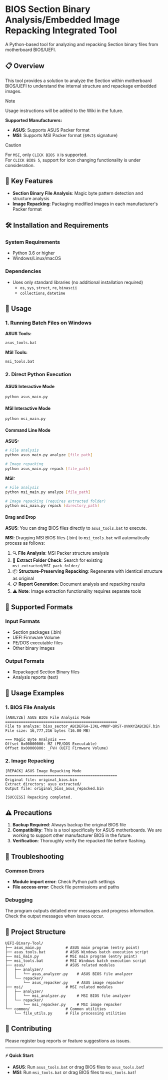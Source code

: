 # BIOS Section Binary Analysis/Embedded Image Repacking Integrated Tool

A Python-based tool for analyzing and repacking Section binary files from motherboard BIOS/UEFI.

## 📋 Overview

This tool provides a solution to analyze the Section within motherboard BIOS/UEFI to understand the internal structure and repackage embedded images.

> [!Note]
> Usage instructions will be added to the Wiki in the future.

**Supported Manufacturers:**
- **ASUS**: Supports ASUS Packer format
- **MSI**: Supports MSI Packer format (`$MsI$` signature)

> [!CAUTION]
> For `MSI`, only `CLICK BIOS X` is supported.<br>For `CLICK BIOS 5`, support for icon changing functionality is under consideration.

## 🚀 Key Features

- **Section Binary File Analysis**: Magic byte pattern detection and structure analysis
- **Image Repacking**: Packaging modified images in each manufacturer's Packer format

## 🛠️ Installation and Requirements

### System Requirements
- Python 3.6 or higher
- Windows/Linux/macOS

### Dependencies
- Uses only standard libraries (no additional installation required)
  - `os`, `sys`, `struct`, `re`, `binascii`
  - `collections`, `datetime`

## 🎯 Usage

### 1. Running Batch Files on Windows

**ASUS Tools:**
```bash
asus_tools.bat
```

**MSI Tools:**
```bash
msi_tools.bat
```

### 2. Direct Python Execution

#### ASUS Interactive Mode
```bash
python asus_main.py
```

#### MSI Interactive Mode
```bash
python msi_main.py
```

#### Command Line Mode

**ASUS:**
```bash
# File analysis
python asus_main.py analyze [file_path]

# Image repacking
python asus_main.py repack [file_path]
```

**MSI:**
```bash
# File analysis
python msi_main.py analyze [file_path]

# Image repacking (requires extracted folder)
python msi_main.py repack [directory_path]
```

#### Drag and Drop
**ASUS**: You can drag BIOS files directly to `asus_tools.bat` to execute.

**MSI**: Dragging MSI BIOS files (.bin) to `msi_tools.bat` will automatically process as follows:
1. 🔍 **File Analysis**: MSI Packer structure analysis
2. 📁 **Extract Folder Check**: Search for existing `msi_extracted/MSI_pack_folder/`
3. 📦 **Structure-Preserving Repacking**: Regenerate with identical structure as original
4. 📋 **Report Generation**: Document analysis and repacking results
5. ⚠️ **Note**: Image extraction functionality requires separate tools

## 🔧 Supported Formats

### Input Formats
- Section packages (.bin)
- UEFI Firmware Volume
- PE/DOS executable files
- Other binary images

### Output Formats
- Repackaged Section Binary files
- Analysis reports (text)

## 📝 Usage Examples

### 1. BIOS File Analysis
```
[ANALYZE] ASUS BIOS File Analysis Mode
==================================================
File to analyze: bios_sector_ABCDEFGH-IJKL-MNOP-QRST-UVWXYZABCDEF.bin
File size: 16,777,216 bytes (16.00 MB)

=== Magic Byte Analysis ===
Offset 0x00000000: MZ (PE/DOS Executable)
Offset 0x00000800: _FVH (UEFI Firmware Volume)
```

### 2. Image Repacking
```
[REPACK] ASUS Image Repacking Mode
==================================================
Original file: original_bios.bin
Extract directory: asus_extracted/
Output file: original_bios_asus_repacked.bin

[SUCCESS] Repacking completed.
```

## ⚠️ Precautions

1. **Backup Required**: Always backup the original BIOS file
2. **Compatibility**: This is a tool specifically for ASUS motherboards. We are working to support other manufacturer BIOS in the future.
3. **Verification**: Thoroughly verify the repacked file before flashing.

## 🐛 Troubleshooting

### Common Errors
- **Module import error**: Check Python path settings
- **File access error**: Check file permissions and paths

### Debugging
The program outputs detailed error messages and progress information. Check the output messages when issues occur.

## 📁 Project Structure

```
UEFI-Binary-Tool/
├── asus_main.py           # ASUS main program (entry point)
├── asus_tools.bat         # ASUS Windows batch execution script
├── msi_main.py            # MSI main program (entry point)
├── msi_tools.bat          # MSI Windows batch execution script
├── asus/                  # ASUS related modules
│   ├── analyzer/
│   │   └── asus_analyzer.py    # ASUS BIOS file analyzer
│   └── repacker/
│       └── asus_repacker.py    # ASUS image repacker
├── msi/                   # MSI related modules
│   ├── analyzer/
│   │   └── msi_analyzer.py     # MSI BIOS file analyzer
│   └── repacker/
│       └── msi_repacker.py     # MSI image repacker
└── common/                # Common utilities
    └── file_utils.py      # File processing utilities
```

## 🤝 Contributing

Please register bug reports or feature suggestions as issues.

---

**⚡ Quick Start**: 
- **ASUS**: Run `asus_tools.bat` or drag BIOS files to `asus_tools.bat`!
- **MSI**: Run `msi_tools.bat` or drag BIOS files to `msi_tools.bat`!
